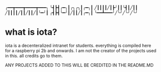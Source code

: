 ╭━━┳━━━┳━━━━┳━━━╮
╰┫┣┫╭━╮┃╭╮╭╮┃╭━╮┃
╱┃┃┃┃╱┃┣╯┃┃╰┫┃╱┃┃
╱┃┃┃┃╱┃┃╱┃┃╱┃╰━╯┃
╭┫┣┫╰━╯┃╱┃┃╱┃╭━╮┃
╰━━┻━━━╯╱╰╯╱╰╯╱╰╯

# what is iota?
iota is a decenteralized intranet for students. everything is compiled here for a raspberry pi 2b and onwards. I am not the creator of the projects used in this. all credits go to them. 

 ANY PROJECTS ADDED TO THIS WILL BE CREDITED IN THE README.MD
